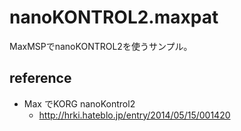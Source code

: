 nanoKONTROL2.maxpat
====
MaxMSPでnanoKONTROL2を使うサンプル。

reference
----
* Max でKORG nanoKontrol2
  * http://hrki.hateblo.jp/entry/2014/05/15/001420